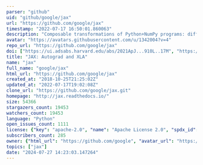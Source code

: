 ```yaml
---
parser: "github"
uid: "github/google/jax"
url: "https://github.com/google/jax"
timestamp: "2022-07-17 16:50:01.860063"
description: "Composable transformations of Python+NumPy programs: differentiate, vectorize, JIT to GPU/TPU, and more"
avatar: "https://avatars.githubusercontent.com/u/1342004?v=4"
repo_url: "https://github.com/google/jax"
doi: ["https://ui.adsabs.harvard.edu/abs/2021ApJ...910L..17M", "https://ui.adsabs.harvard.edu/abs/2021ascl.soft11002B/abstract"]
title: "JAX: Autograd and XLA"
name: "jax"
full_name: "google/jax"
html_url: "https://github.com/google/jax"
created_at: "2018-10-25T21:25:02Z"
updated_at: "2022-07-17T19:02:08Z"
clone_url: "https://github.com/google/jax.git"
homepage: "http://jax.readthedocs.io/"
size: 54366
stargazers_count: 19453
watchers_count: 19453
language: "Python"
open_issues_count: 1111
license: {"key": "apache-2.0", "name": "Apache License 2.0", "spdx_id": "Apache-2.0", "url": "https://api.github.com/licenses/apache-2.0", "node_id": "MDc6TGljZW5zZTI="}
subscribers_count: 285
owner: {"html_url": "https://github.com/google", "avatar_url": "https://avatars.githubusercontent.com/u/1342004?v=4", "login": "google", "type": "Organization"}
topics: ["jax"]
date: "2024-07-27 14:23:03.147264"
---
```

